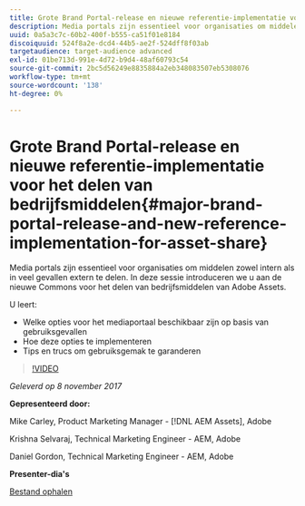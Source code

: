 ```yaml
---
title: Grote Brand Portal-release en nieuwe referentie-implementatie voor het delen van bedrijfsmiddelen
description: Media portals zijn essentieel voor organisaties om middelen zowel intern als in veel gevallen extern te delen. In deze sessie introduceren we u aan de nieuwe Commons voor het delen van bedrijfsmiddelen van Adobe Assets.
uuid: 0a5a3c7c-60b2-400f-b555-ca51f01e8184
discoiquuid: 524f8a2e-dcd4-44b5-ae2f-524dff8f03ab
targetaudience: target-audience advanced
exl-id: 01be713d-991e-4d72-b9d4-48af60793c54
source-git-commit: 2bc5d56249e8835884a2eb348083507eb5308076
workflow-type: tm+mt
source-wordcount: '138'
ht-degree: 0%

---
```


# Grote Brand Portal-release en nieuwe referentie-implementatie voor het delen van bedrijfsmiddelen{#major-brand-portal-release-and-new-reference-implementation-for-asset-share}

Media portals zijn essentieel voor organisaties om middelen zowel intern als in veel gevallen extern te delen. In deze sessie introduceren we u aan de nieuwe Commons voor het delen van bedrijfsmiddelen van Adobe Assets.

U leert:

* Welke opties voor het mediaportaal beschikbaar zijn op basis van gebruiksgevallen
* Hoe deze opties te implementeren
* Tips en trucs om gebruiksgemak te garanderen

>[!VIDEO](https://video.tv.adobe.com/v/20730/?quality=9)

*Geleverd op 8 november 2017*

**Gepresenteerd door:**

Mike Carley, Product Marketing Manager - [!DNL AEM Assets], Adobe

Krishna Selvaraj, Technical Marketing Engineer - AEM, Adobe

Daniel Gordon, Technical Marketing Engineer - AEM, Adobe

**Presenter-dia&#39;s**

[Bestand ophalen](assets/gems+bp-asset+share+nov+8+17+.pdf)
<!--
[Get back to the Overview](https://helpx.adobe.com/experience-manager/kt/eseminars/gems/aem-index.html)
-->
